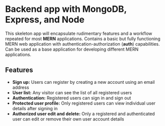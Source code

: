 # Backend app with MongoDB, Express, and Node

This skeleton app will encapsulate rudimentary features and a workflow repeated for most **MERN** applications. Contains a basic but fully functioning MERN web application with authentication-authorization (**auth**) capabilities. Can be used as a base application for developing different MERN applications.


## Features

- **Sign up:** Users can register by creating a new account using an email address
- **User list:** Any visitor can see the list of all registered users
- **Authentication:** Registered users can sign in and sign out
- **Protected user profile:** Only registered users can view individual user details after signing in
- **Authorized user edit and delete:** Only a registered and authenticated user can edit or remove their own user account details
